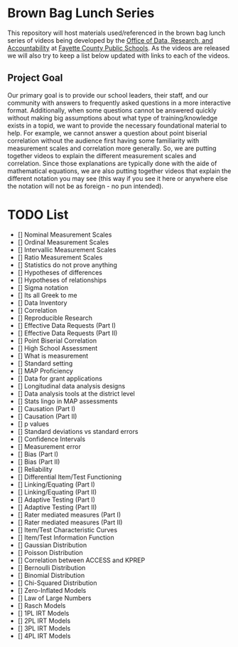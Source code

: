# Brown Bag Lunch Series
This repository will host materials used/referenced in the brown bag lunch series of videos being developed by the [Office of Data, Research, and Accountability](http://www.fcps.net/administration/departments/data) at [Fayette County Public Schools](http://www.fcps.net).  As the videos are released we will also try to keep a list below updated with links to each of the videos.

## Project Goal
Our primary goal is to provide our school leaders, their staff, and our community with answers to frequently asked questions in a more interactive format.  Additionally, when some questions cannot be answered quickly without making big assumptions about what type of training/knowledge exists in a topid, we want to provide the necessary foundational material to help.  For example, we cannot answer a question about point biserial correlation without the audience first having some familiarity with measurement scales and correlation more generally.  So, we are putting together videos to explain the different measurement scales and correlation.  Since those explanations are typically done with the aide of mathematical equations, we are also putting together videos that explain the different notation you may see (this way if you see it here or anywhere else the notation will not be as foreign - no pun intended).

# TODO List
- [] Nominal Measurement Scales
- [] Ordinal Measurement Scales
- [] Intervallic Measurement Scales
- [] Ratio Measurement Scales
- [] Statistics do not prove anything
- [] Hypotheses of differences
- [] Hypotheses of relationships
- [] Sigma notation
- [] Its all Greek to me
- [] Data Inventory
- [] Correlation
- [] Reproducible Research
- [] Effective Data Requests (Part I)
- [] Effective Data Requests (Part II)
- [] Point Biserial Correlation
- [] High School Assessment 
- [] What is measurement
- [] Standard setting
- [] MAP Proficiency
- [] Data for grant applications
- [] Longitudinal data analysis designs
- [] Data analysis tools at the district level
- [] Stats lingo in MAP assessments
- [] Causation (Part I)
- [] Causation (Part II)
- [] p values
- [] Standard deviations vs standard errors
- [] Confidence Intervals
- [] Measurement error
- [] Bias (Part I)
- [] Bias (Part II)
- [] Reliability
- [] Differential Item/Test Functioning
- [] Linking/Equating (Part I)
- [] Linking/Equating (Part II)
- [] Adaptive Testing (Part I)
- [] Adaptive Testing (Part II)
- [] Rater mediated measures (Part I)
- [] Rater mediated measures (Part II)
- [] Item/Test Characteristic Curves
- [] Item/Test Information Function
- [] Gaussian Distribution
- [] Poisson Distribution
- [] Correlation between ACCESS and KPREP
- [] Bernoulli Distribution
- [] Binomial Distribution
- [] Chi-Squared Distribution
- [] Zero-Inflated Models
- [] Law of Large Numbers
- [] Rasch Models
- [] 1PL IRT Models
- [] 2PL IRT Models
- [] 3PL IRT Models
- [] 4PL IRT Models


